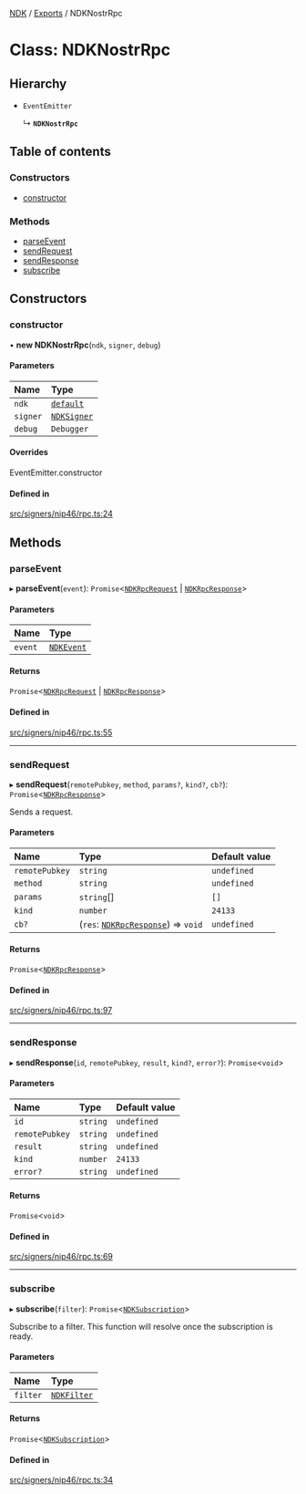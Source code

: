 [NDK](../README.md) / [Exports](../modules.md) / NDKNostrRpc

# Class: NDKNostrRpc

## Hierarchy

- `EventEmitter`

  ↳ **`NDKNostrRpc`**

## Table of contents

### Constructors

- [constructor](NDKNostrRpc.md#constructor)

### Methods

- [parseEvent](NDKNostrRpc.md#parseevent)
- [sendRequest](NDKNostrRpc.md#sendrequest)
- [sendResponse](NDKNostrRpc.md#sendresponse)
- [subscribe](NDKNostrRpc.md#subscribe)

## Constructors

### constructor

• **new NDKNostrRpc**(`ndk`, `signer`, `debug`)

#### Parameters

| Name | Type |
| :------ | :------ |
| `ndk` | [`default`](default.md) |
| `signer` | [`NDKSigner`](../interfaces/NDKSigner.md) |
| `debug` | `Debugger` |

#### Overrides

EventEmitter.constructor

#### Defined in

[src/signers/nip46/rpc.ts:24](https://github.com/nostr-dev-kit/ndk/blob/0aa26c2/src/signers/nip46/rpc.ts#L24)

## Methods

### parseEvent

▸ **parseEvent**(`event`): `Promise`<[`NDKRpcRequest`](../interfaces/NDKRpcRequest.md) \| [`NDKRpcResponse`](../interfaces/NDKRpcResponse.md)\>

#### Parameters

| Name | Type |
| :------ | :------ |
| `event` | [`NDKEvent`](NDKEvent.md) |

#### Returns

`Promise`<[`NDKRpcRequest`](../interfaces/NDKRpcRequest.md) \| [`NDKRpcResponse`](../interfaces/NDKRpcResponse.md)\>

#### Defined in

[src/signers/nip46/rpc.ts:55](https://github.com/nostr-dev-kit/ndk/blob/0aa26c2/src/signers/nip46/rpc.ts#L55)

___

### sendRequest

▸ **sendRequest**(`remotePubkey`, `method`, `params?`, `kind?`, `cb?`): `Promise`<[`NDKRpcResponse`](../interfaces/NDKRpcResponse.md)\>

Sends a request.

#### Parameters

| Name | Type | Default value |
| :------ | :------ | :------ |
| `remotePubkey` | `string` | `undefined` |
| `method` | `string` | `undefined` |
| `params` | `string`[] | `[]` |
| `kind` | `number` | `24133` |
| `cb?` | (`res`: [`NDKRpcResponse`](../interfaces/NDKRpcResponse.md)) => `void` | `undefined` |

#### Returns

`Promise`<[`NDKRpcResponse`](../interfaces/NDKRpcResponse.md)\>

#### Defined in

[src/signers/nip46/rpc.ts:97](https://github.com/nostr-dev-kit/ndk/blob/0aa26c2/src/signers/nip46/rpc.ts#L97)

___

### sendResponse

▸ **sendResponse**(`id`, `remotePubkey`, `result`, `kind?`, `error?`): `Promise`<`void`\>

#### Parameters

| Name | Type | Default value |
| :------ | :------ | :------ |
| `id` | `string` | `undefined` |
| `remotePubkey` | `string` | `undefined` |
| `result` | `string` | `undefined` |
| `kind` | `number` | `24133` |
| `error?` | `string` | `undefined` |

#### Returns

`Promise`<`void`\>

#### Defined in

[src/signers/nip46/rpc.ts:69](https://github.com/nostr-dev-kit/ndk/blob/0aa26c2/src/signers/nip46/rpc.ts#L69)

___

### subscribe

▸ **subscribe**(`filter`): `Promise`<[`NDKSubscription`](NDKSubscription.md)\>

Subscribe to a filter. This function will resolve once the subscription is ready.

#### Parameters

| Name | Type |
| :------ | :------ |
| `filter` | [`NDKFilter`](../modules.md#ndkfilter) |

#### Returns

`Promise`<[`NDKSubscription`](NDKSubscription.md)\>

#### Defined in

[src/signers/nip46/rpc.ts:34](https://github.com/nostr-dev-kit/ndk/blob/0aa26c2/src/signers/nip46/rpc.ts#L34)
